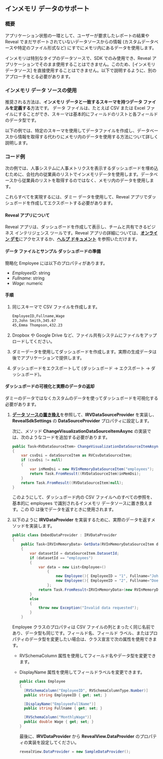 ## インメモリ データのサポート

### 概要

アプリケーション状態の一環として、ユーザーが要求したレポートの結果や Reveal でまだサポートされていないデータソースからの情報 (カスタムデータベースや特定のファイル形式など) にすでにメモリ内にあるデータを使用します。

インメモリは特別なタイプのデータソースで、SDK でのみ使用でき、Reveal アプリケーションでそのまま使用することはできません。このため、[インメモリ データソース] を直接使用することはできません。以下で説明するように、別のアプローチをとる必要があります。

### インメモリ データ ソースの使用

推奨される方法は、**インメモリ データと一致するスキーマを持つデータ ファイルを定義する**方法です。 データ ファイルは、たとえば CSV または Excel ファイルにすることができ、スキーマは基本的にフィールドのリストと各フィールドのデータ型です。

以下の例では、特定のスキーマを使用してデータファイルを作成し、データベースから情報を取得する代わりにメモリ内のデータを使用する方法について詳しく説明します。

### コード例

次の例では、人事システムに人事メトリクスを表示するダッシュボードを埋め込むために、会社内の従業員のリストでインメモリデータを使用します。データベースから従業員のリストを取得するのではなく、メモリ内のデータを使用します。

これらすべてを実現するには、ダミー データを使用して、Reveal アプリでダッシュボードを作成してエクスポートする必要があります。

#### Reveal アプリについて
Reveal アプリは、ダッシュボードを作成して表示し、チームと共有できるビジネス インテリジェンス ツールです。Reveal アプリの詳細については、[**オンライン デモ**](https://app.revealbi.io/)にアクセスするか、[**ヘルプ ドキュメント**](https://www.revealbi.io/help/) を参照いただけます。

#### データ ファイルとサンプル ダッシュボードの準備

簡略化 Employee には以下のプロパティがあります。

  - *EmployeeID*: string
  - *Fullname*: string
  - *Wage*: numeric

#### 手順

1.  同じスキーマで CSV ファイルを作成します。

    ``` xml
    EmployeeID,Fullname,Wage
    23,John Smith,345.67
    45,Emma Thompson,432.23
    ```

2.  Dropbox や Google Drive など、ファイル共有システムにファイルをアップロードしてください。

3.  ダミーデータを使用してダッシュボードを作成します。実際の生成データは後でアプリケーションで提供します。

4.  ダッシュボードをエクスポートして (ダッシュボード -> エクスポート -> ダッシュボード)。

#### ダッシュボードの可視化と実際のデータの返却

ダミーのデータではなくカスタムのデータを使ってダッシュボードを可視化する必要があります。

1.  [**データ ソースの置き換え**](replacing-data-sources.html)を参照して、__IRVDataSourceProvider__ を実装し、__RevealSdkSettings__ の __DataSourceProvider__ プロパティに設定します。

    次に、メソッド __ChangeVisualizationDataSourceItemAsync__ の実装では、次のようなコードを追加する必要があります。

    ``` csharp
    public Task<RVDataSourceItem> ChangeVisualizationDataSourceItemAsync(RVVisualization visualization, RVDataSourceItem dataSourceItem)
    {
        var csvDsi = dataSourceItem as RVCsvDataSourceItem;
        if (csvDsi != null)
        {
            var inMemDsi = new RVInMemoryDataSourceItem("employees");
            return Task.FromResult((RVDataSourceItem)inMemDsi);
        }
        return Task.FromResult((RVDataSourceItem)null);
    }
    ```

    このようにして、ダッシュボード内の CSV ファイルへのすべての参照を、基本的に employees で識別されるインメモリ データソースに置き換えます。この ID は後でデータを返すときに使用されます。

2.  以下のように __IRVDataProvider__ を実装するために、実際のデータを返すメソッドを実装します。

    ``` csharp
    public class EmbedDataProvider : IRVDataProvider
    {
        public Task<IRVInMemoryData> GetData(RVInMemoryDataSourceItem dataSourceItem)
        {
            var datasetId = dataSourceItem.DatasetId;
            if (datasetId == "employees")
            {
                var data = new List<Employee>()
                    {
                        new Employee(){ EmployeeID = "1", Fullname="John Doe", Wage = 80325.61 },
                        new Employee(){ EmployeeID = "2", Fullname="Doe John", Wage = 10325.61 },
                    };
                return Task.FromResult<IRVInMemoryData>(new RVInMemoryData<Employee>(data));
            }
            else
            {
                throw new Exception("Invalid data requested");
            }
        }
    ```

    Employee クラスのプロパティは CSV ファイルの列とまったく同じ名前であり、データ型も同じです。フィールド名、フィールド ラベル、またはプロパティのデータ型を変更したい場合は、クラス宣言で次の属性を使用できます。

      - RVSchemaColumn 属性を使用してフィールド名やデータ型を変更できます。
      - DisplayName 属性を使用してフィールドラベルを変更できます。

        ``` csharp
        public class Employee
        {
          [RVSchemaColumn("EmployeeID", RVSchemaColumnType.Number)]
          public string EmployeeID { get; set; }

          [DisplayName("EmployeeFullName")]
          public string Fullname { get; set; }

          [RVSchemaColumn("MonthlyWage")]
          public double Wage { get; set; }
        }
        ```

        最後に、__IRVDataProvider__ から __RevealView.DataProvider__ のプロパティの実装を設定してください。
      

        ``` csharp
        revealView.DataProvider = new SampleDataProvider();
        ```
